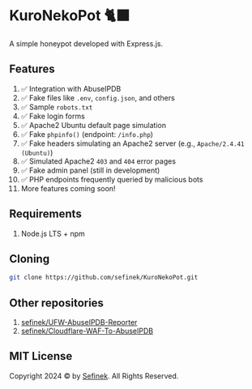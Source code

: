 # KuroNekoPot 🐈‍⬛
A simple honeypot developed with Express.js.

## Features
1. ✅ Integration with AbuseIPDB
2. ✅ Fake files like `.env`, `config.json`, and others
3. ✅ Sample `robots.txt`
4. ✅ Fake login forms
5. ✅ Apache2 Ubuntu default page simulation
6. ✅ Fake `phpinfo()` (endpoint: `/info.php`)
7. ✅ Fake headers simulating an Apache2 server (e.g., `Apache/2.4.41 (Ubuntu)`)
8. ✅ Simulated Apache2 `403` and `404` error pages
9. ✅ Fake admin panel (still in development)
10. ✅ PHP endpoints frequently queried by malicious bots
11. More features coming soon!

## Requirements
1. Node.js LTS + npm

## Cloning
```bash
git clone https://github.com/sefinek/KuroNekoPot.git
```

## Other repositories
1. [sefinek/UFW-AbuseIPDB-Reporter](https://github.com/sefinek/UFW-AbuseIPDB-Reporter)
2. [sefinek/Cloudflare-WAF-To-AbuseIPDB](https://github.com/sefinek/Cloudflare-WAF-To-AbuseIPDB)

## MIT License
Copyright 2024 © by [Sefinek](https://sefinek.net). All Rights Reserved.